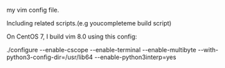 my vim config file.

Including related scripts.(e.g youcompleteme build script)

On CentOS 7, I build vim 8.0 using this config: 

./configure --enable-cscope --enable-terminal --enable-multibyte --with-python3-config-dir=/usr/lib64 --enable-python3interp=yes
